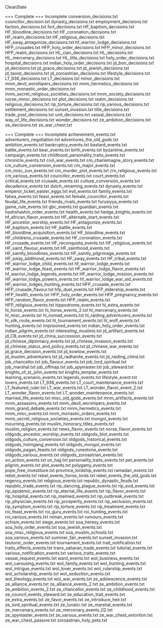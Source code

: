 CleanSlate

=== Complete 									===	Incomplete
conversion_decisions.txt
councillor_decision.txt
dynasty_decisions.txt
employment_decisions.txt
faction_decisions.txt
fort_decisions.txt
HF_baptism_decisions.txt
HF_bloodline_decisions.txt
HF_coronation_decisions.txt
HF_realm_decisions.txt
HF_religious_decisions.txt
HF_sway_antagonize_decisions.txt
hf_warrior_lodge_decisions.txt
HFP_crusades.txt
HFP_holy_order_decisions.txt
HFP_minor_decisions.txt
HFP_realm_decisions.txt
HL_clan_decisions.txt
HL_decisions.txt
HL_mercenary_decisions.txt
HL_title_decisions.txt
holy_order_decisions.txt
hospital_decisions.txt
indian_holy_order_decisions.txt
jd_bon_decisions.txt
jd_decisions.txt
jd_grace_decisions.txt
jd_jewish_decisions.txt
jd_taoist_decisions.txt
jd_zoroastrian_decisions.txt
lifestyle_decisions.txt
LT_936_decisions.txt
LT_decisions.txt
minor_decisions.txt
mnm_devil_worshipers_decisions.txt
mnm_hermetics_decisions.txt
mnm_monastic_order_decisions.txt
mnm_secret_religious_societies_decisions.txt
mnm_society_decisions.txt
norse_minor_decisions.txt
plot_decisions.txt
realm_decisions.txt
religious_decisions.txt
rip_torture_decisions.txt
rip_various_decisions.txt
settlement_decisions.txt
sunset_invasion.txt
title_decisions.txt
trade_post_decisions.txt
unit_decisions.txt
vassal_decisions.txt
way_of_life_decisions.txt
wonder_decisions.txt
ze_ambition_decisions.txt
ze_decisions.txt
ze_war_chest.txt




=== Complete									=== Incomplete
achievement_events.txt
												adventurers_negotiation.txt
												adventures_the_old_gods.txt
												ambition_events.txt
bankruptcy_events.txt
bastard_events.txt
battle_events.txt
												bear_events.txt
birth_events.txt
												byzantine_events.txt
campaign_events.txt
childhood_personality_traits_events.txt
												chronicle_events.txt
												civil_war_events.txt
												cm_charlemagne_story_events.txt
												cm_culture_conversion_events.txt
												cm_major_events.txt
												cm_misc_zun_events.txt
												cm_murder_plot_events.txt
												cm_religious_events.txt
												cm_various_events.txt
												councillor_events.txt
court_events.txt
critical_events.txt
crusade_events.txt
												culture_conversion_events.txt
												decadence_events.txt
												dutch_renaming_events.txt
dynasty_events.txt
												emperor_ticket_easter_eggs.txt
evil_events.txt
family_events.txt
												fatwa_events.txt
feast_events.txt
												female_councillor_events.txt
feudal_life_events.txt
												friends_rivals_events.txt
												furusiyya_events.txt
												game_rule_events.txt
												gbc_events.txt
guardian_events.txt
												hashshashin_order_events.txt
												health_events.txt
												hedge_knights_events.txt
												hf_african_flavor_events.txt
												HF_alternate_start_events.txt
												HF_ancestor_worship_events.txt
												HF_antagonize_events.txt
												HF_baptism_events.txt
												HF_battle_events.txt
												HF_bloodline_acquisition_events.txt
												HF_bloodline_events.txt
												HF_childrens_crusade_events.txt
												HF_coronation_events.txt
												HF_crusade_events.txt
												HF_reconquista_events.txt
												HF_religious_events.txt
												HF_saint_flavour_events.txt
												HF_sainthood_events.txt
												HF_saintly_bloodlines_events.txt
												HF_saintly_pilgrimage_events.txt
												HF_sway_additional_events.txt
												HF_sway_events.txt
												HF_tribal_events.txt
												HF_warrior_lodge_child_events.txt
												hf_warrior_lodge_events.txt
												HF_warrior_lodge_feast_events.txt
												HF_warrior_lodge_flavor_events.txt
												hf_warrior_lodge_legends_events.txt
												HF_warrior_lodge_mission_events.txt
												HF_warrior_lodge_powers_events.txt
												hf_warrior_lodge_war_aid_events.txt
												HF_warrior_lodges_hunting_events.txt
												HFP_crusade_events.txt
												HFP_crusade_flavour.txt
												hfp_duel_events.txt
												HFP_eldership_events.txt
												HFP_health_events.txt
												HFP_holy_order_events.txt
												HFP_pregnancy_events.txt
												HFP_random_flavor_events.txt
												HFP_realm_events.txt
												HFP_religious_events.txt
												hippodrome_events.txt
												hl_extra_events.txt
												hl_horse_events.txt
												hl_horse_events_2.txt
												hl_mercenary_events.txt
												hl_misc_events.txt
												hl_nomad_events.txt
												hl_raiding_adventurers_events.txt
												hl_silk_route_events.txt
												hl_tournament_events.txt
												hl_wolf_events.txt
												hunting_events.txt
												imprisoned_events.txt
												indian_holy_order_events.txt
												indian_pilgrim_events.txt
												interesting_muslims.txt
												jd_artifact_events.txt
												jd_CB_events.txt
												jd_china_succession_events.txt
												jd_chinese_diplomacy_events.txt
												jd_chinese_invasion_events.txt
												jd_chinese_status_and_policy_events.txt
												jd_chinese_war_events.txt
												jd_grace_decision_events.txt
												jd_kowtow_events.txt
												jd_muslim_adventurers.txt
												jd_radhanite_events.txt
												jd_raiding_china.txt
job_chancellor.txt
job_flavour_events.txt
job_lord_spiritual.txt
job_marshal.txt
job_offmap.txt
job_spymaster.txt
job_steward.txt
knights_of_st_john_events.txt
knights_templar_events.txt
learning_scenario_events.txt
legends_events.txt
lifestyle_event.txt
lovers_events.txt
												LT_936_events.txt
												LT_court_maintenance_events.txt
												LT_featured_ruler.txt
												LT_war_events.txt
												LT_wonder_flavor_event_2.txt
												LT_wonder_flavor_events.txt
												LT_wonder_maintenance_events.txt
												married_life_events.txt
												misc_old_gods_events.txt
												mnm_artifacts_events.txt
												mnm_assassins_events.txt
												mnm_devil_worshipers_events.txt
												mnm_grand_debate_events.txt
												mnm_hermetics_events.txt
												mnm_misc_events.txt
												mnm_monastic_orders_events.txt
												mnm_secret_religious_societies_events.txt
												mongol_events.txt
												mourning_events.txt
												muslim_honorary_titles_events.txt
												muslim_religion_events.txt
												news_flavor_events.txt
												norse_flavor_events.txt
												oldgods_ancestor_worship_events.txt
												oldgods_blot_events.txt
												oldgods_culture_conversion.txt
												oldgods_historical_events.txt
												oldgods_holmgang_events.txt
												oldgods_mongol_events.txt
												oldgods_pagan_feasts.txt
												oldgods_runestone_events.txt
												oldgods_various_events.txt
												oldgods_zoroastrian_events.txt
												on_action_events.txt
												on_hajj.txt
												personality_traits_events.txt
												pet_events.txt
												pilgrim_events.txt
												plot_events.txt
												polygamy_events.txt
												pope_free_investiture.txt
												province_lordship_events.txt
												ramadan_events.txt
												rebel_events.txt
												rebel_events_horse_lords.txt
												rebel_events_the_old_gods.txt
												regency_events.txt
												religious_events.txt
												republic_dynastic_feuds.txt
												republic_trade_events.txt
												rip_dancing_plague_events.txt
												rip_eod_events.txt
												rip_epidemic_events.txt
												rip_eternal_life_events.txt
												rip_flavor_events.txt
												rip_hospital_events.txt
												rip_maimed_events.txt
												rip_outbreak_events.txt
												rip_physician_events.txt
												rip_prosperity_events.txt
												rip_seclusion_events.txt
												rip_symptom_events.txt
												rip_torture_events.txt
												rip_treatment_events.txt
												roi_feast_events.txt
												roi_guru_events.txt
												roi_hunting_events.txt
												roi_various_events.txt
												roman_events.txt
												rumours_events.txt
												schism_events.txt
												siege_events.txt
												soa_heresy_events.txt
												soa_holy_order_events.txt
												soa_jewish_events.txt
												soa_misc_religious_events.txt
												soa_muslim_schools.txt
												soa_various_events.txt
												summer_fair_events.txt
												sunset_invasion.txt
												teutonic_order_events.txt
												tournament_events.txt
trait_notification.txt
												traits_effects_events.txt
												trans_saharan_trade_events.txt
												tutorial_events.txt
												various_notification_events.txt
												various_traits_events.txt
												vassal_request_events.txt
												ward_events.txt
												wol_business_events.txt
												wol_carousing_events.txt
												wol_family_events.txt
												wol_hunting_events.txt
												wol_intrigue_events.txt
												wol_lover_events.txt
												wol_rulership_events.txt
												wol_scholarship_events.txt
												wol_seduction_events.txt
												wol_theology_events.txt
												wol_war_events.txt
												ze_adolescence_events.txt
												ze_alliance_events.txt
												ze_alliance_events_2.txt
												ze_ambition_events.txt
												ze_ambition_events_2.txt
												ze_chancellor_events.txt
												ze_childhood_events.txt
												ze_council_events_steward.txt
												ze_education_trait_events.txt
												ze_extra_events.txt
												ze_favor_events.txt
												ze_introduce_heir.txt
												ze_lord_spiritual_events.txt
												ze_lunatic.txt
												ze_marshal_events.txt
												ze_mercenary_events.txt
												ze_mercenary_events_02.txt
												ze_spymaster_events.txt
												ze_various_events.txt
												ze_war_chest_extortion.txt
												ze_war_chest_passive.txt
												zoroastrian_holy_pets.txt